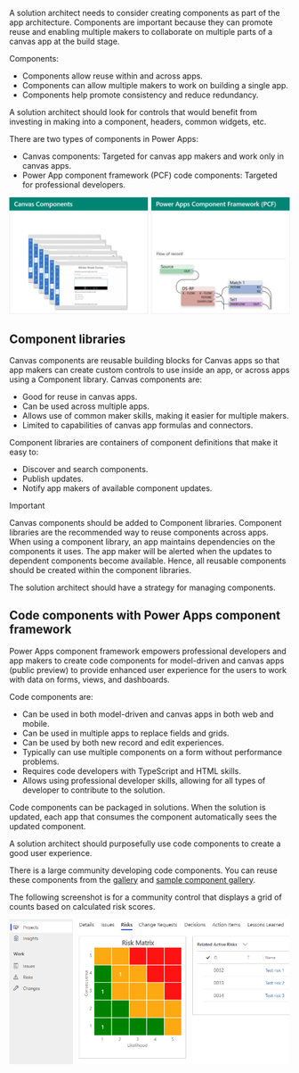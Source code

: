 A solution architect needs to consider creating components as part of the app architecture. Components are important because they can promote reuse and enabling multiple makers to collaborate on multiple parts of a canvas app at the build stage.

Components:

- Components allow reuse within and across apps.
- Components can allow multiple makers to work on building a single app.
- Components help promote consistency and reduce redundancy.

A solution architect should look for controls that would benefit from investing in making into a component, headers, common widgets, etc.

There are two types of components in Power Apps:

- Canvas components: Targeted for canvas app makers and work only in canvas apps.
- Power App component framework (PCF) code components: Targeted for professional developers.

![Diagram showing the Power Apps components.](../media/4-components.png)

## Component libraries

Canvas components are reusable building blocks for Canvas apps so that app makers can create custom controls to use inside an app, or across apps using a Component library. Canvas components are:

- Good for reuse in canvas apps.
- Can be used across multiple apps.
- Allows use of common maker skills, making it easier for multiple makers.
- Limited to capabilities of canvas app formulas and connectors.

Component libraries are containers of component definitions that make it easy to:

- Discover and search components.
- Publish updates.
- Notify app makers of available component updates.

> [!IMPORTANT]
> Canvas components should be added to Component libraries. Component libraries are the recommended way to reuse components across apps. When using a component library, an app maintains dependencies on the components it uses. The app maker will be alerted when the updates to dependent components become available. Hence, all reusable components should be created within the component libraries.

The solution architect should have a strategy for managing components.

## Code components with Power Apps component framework

Power Apps component framework empowers professional developers and app makers to create code components for model-driven and canvas apps (public preview) to provide enhanced user experience for the users to work with data on forms, views, and dashboards.

Code components are:

- Can be used in both model-driven and canvas apps in both web and mobile.
- Can be used in multiple apps to replace fields and grids.
- Can be used by both new record and edit experiences.
- Typically can use multiple components on a form without performance problems.
- Requires code developers with TypeScript and HTML skills.
- Allows using professional developer skills, allowing for all types of developer to contribute to the solution.

Code components can be packaged in solutions. When the solution is updated, each app that consumes the component automatically sees the updated component.

A solution architect should purposefully use code components to create a good user experience.

There is a large community developing code components. You can reuse these components from the [gallery](https://pcf.gallery/) and [sample component gallery](https://powerusers.microsoft.com/t5/Canvas-Apps-Components-Samples/bd-p/ComponentsGallery).

The following screenshot is for a community control that displays a grid of counts based on calculated risk scores.

![Screenshot showing the risk matrix component.](../media/4-riskmatrix.png)
